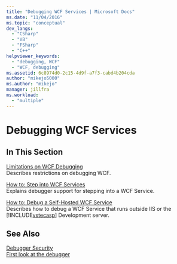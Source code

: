 ```yaml
---
title: "Debugging WCF Services | Microsoft Docs"
ms.date: "11/04/2016"
ms.topic: "conceptual"
dev_langs: 
  - "CSharp"
  - "VB"
  - "FSharp"
  - "C++"
helpviewer_keywords: 
  - "debugging, WCF"
  - "WCF, debugging"
ms.assetid: 6c8974d0-2c15-4d9f-a7f3-cabd4b204cda
author: "mikejo5000"
ms.author: "mikejo"
manager: jillfra
ms.workload: 
  - "multiple"
---
```

# Debugging WCF Services
## In This Section  
 [Limitations on WCF Debugging](../debugger/limitations-on-wcf-debugging.md)  
 Describes restrictions on debugging WCF.  
  
 [How to: Step into WCF Services](../debugger/how-to-step-into-wcf-services.md)  
 Explains debugger support for stepping into a WCF Service.  
  
 [How to: Debug a Self-Hosted WCF Service](../debugger/how-to-debug-a-self-hosted-wcf-service.md)  
 Describes how to debug a WCF Service that runs outside IIS or the [!INCLUDE[vstecasp](../code-quality/includes/vstecasp_md.md)] Development server.  
  
## See Also  
 [Debugger Security](../debugger/debugger-security.md)   
 [First look at the debugger](../debugger/debugger-feature-tour.md)